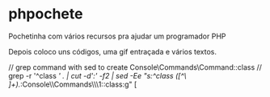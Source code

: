 # phpochete
Pochetinha com vários recursos pra ajudar um programador PHP

Depois coloco uns códigos, uma gif entraçada e vários textos.


// grep command with sed to create Console\Commands\Command::class 
// grep -r '^class *' . | cut -d':' -f2 | sed -Ee "s:^class ([^\ ]+).*:Console\\\Commands\\\\\1\:\:class:g"
[
